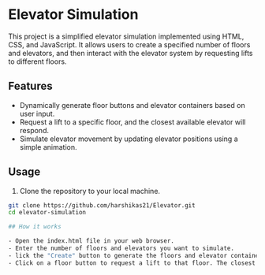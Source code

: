 
# Elevator Simulation

This project is a simplified elevator simulation implemented using HTML, CSS, and JavaScript. It allows users to create a specified number of floors and elevators, and then interact with the elevator system by requesting lifts to different floors.

## Features

- Dynamically generate floor buttons and elevator containers based on user input.
- Request a lift to a specific floor, and the closest available elevator will respond.
- Simulate elevator movement by updating elevator positions using a simple animation.

## Usage

1. Clone the repository to your local machine.

```bash
git clone https://github.com/harshikas21/Elevator.git
cd elevator-simulation

## How it works

- Open the index.html file in your web browser.
- Enter the number of floors and elevators you want to simulate.
- lick the "Create" button to generate the floors and elevator containers.
- Click on a floor button to request a lift to that floor. The closest available elevator will respond and simulate movement.
